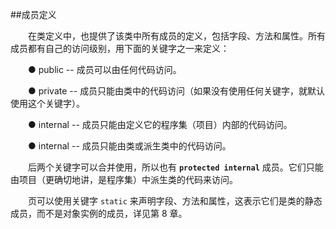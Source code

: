 ##成员定义

&emsp;&emsp;在类定义中，也提供了该类中所有成员的定义，包括字段、方法和属性。所有成员都有自己的访问级别，用下面的关键字之一来定义：

&emsp;&emsp;● public -- 成员可以由任何代码访问。

&emsp;&emsp;● private -- 成员只能由类中的代码访问（如果没有使用任何关键字，就默认使用这个关键字）。

&emsp;&emsp;● internal -- 成员只能由定义它的程序集（项目）内部的代码访问。

&emsp;&emsp;● internal -- 成员只能由类或派生类中的代码访问。

&emsp;&emsp;后两个关键字可以合并使用，所以也有 **`protected internal`** 成员。它们只能由项目（更确切地讲，是程序集）中派生类的代码来访问。

&emsp;&emsp;页可以使用关键字 `static` 来声明字段、方法和属性，这表示它们是类的静态成员，而不是对象实例的成员，详见第 8 章。











